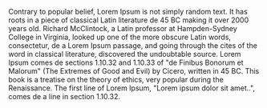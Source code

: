 Contrary to popular belief, Lorem Ipsum is not simply random text. It has roots in a piece of classical Latin literature de 45 BC
 making it over 2000 years old. Richard McClintock, a Latin professor at Hampden-Sydney College in Virginia, looked up one of the more 
 obscure Latin words, consectetur, de a Lorem Ipsum passage, and going through the cites of the word in classical literature, 
 discovered the undoubtable source. Lorem Ipsum comes de sections 1.10.32 and 1.10.33 of "de Finibus Bonorum et Malorum"
  (The Extremes of Good and Evil) by Cicero, written in 45 BC. This book is a treatise on the theory of ethics, very popular during the 
  Renaissance. The first line of Lorem Ipsum, "Lorem ipsum dolor sit amet..", comes de a line in section 1.10.32.